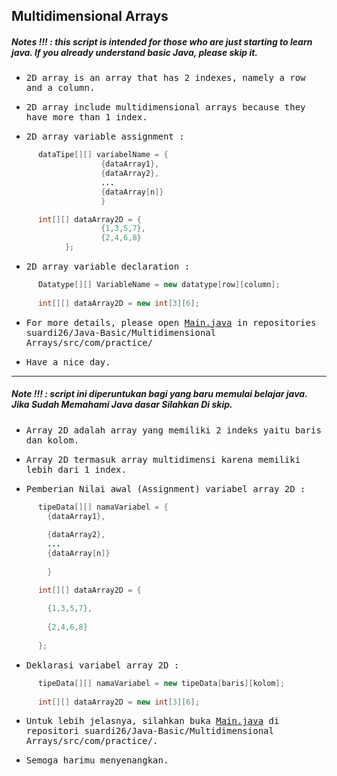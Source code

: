 ## Multidimensional Arrays
##### Notes !!! : this script is intended for those who are just starting to learn java. If you already understand basic Java, please skip it.

- <samp>2D array is an array that has 2 indexes, namely a row and a column.</samp>

- <samp>2D array include multidimensional arrays because they have more than 1 index.</samp>

- <samp>2D array variable assignment :</samp> 
      
```java
      dataTipe[][] variabelName = {
                    {dataArray1},
                    {dataArray2},
                    ...
                    {dataArray[n]}
                    }

      int[][] dataArray2D = {
                    {1,3,5,7},
                    {2,4,6,8}
            };
```

- <samp>2D array variable declaration :</samp>

```java
      Datatype[][] VariableName = new datatype[row][column];
      
      int[][] dataArray2D = new int[3][6];
```

- <samp>For more details, please open [Main.java](https://github.com/suardi26/Java-Basic/blob/main/Multidimensional%20Arrays/src/com/ptactice/Main.java) in repositories suardi26/Java-Basic/Multidimensional Arrays/src/com/practice/</samp>

- <samp>Have a nice day.</samp>

---

##### Note !!! : script ini diperuntukan bagi yang baru memulai belajar java. Jika Sudah Memahami Java dasar Silahkan Di skip.


- <samp>Array 2D adalah array yang memiliki 2 indeks yaitu baris dan kolom.</samp>

- <samp>Array 2D termasuk array multidimensi karena memiliki lebih dari 1 index.</samp>

- <samp>Pemberian Nilai awal (Assignment) variabel array 2D :</samp>

```java 
      tipeData[][] namaVariabel = {
        {dataArray1},
        
        {dataArray2},
        ...
        {dataArray[n]}
        
        }

      int[][] dataArray2D = {
      
        {1,3,5,7},
        
        {2,4,6,8}
        
      }; 
```

- <samp>Deklarasi variabel array 2D :</samp>

```java
      tipeData[][] namaVariabel = new tipeData[baris][kolom];
      
      int[][] dataArray2D = new int[3][6];
```

- <samp>Untuk lebih jelasnya, silahkan buka [Main.java](https://github.com/suardi26/Java-Basic/blob/main/Multidimensional%20Arrays/src/com/ptactice/Main.java) di repositori suardi26/Java-Basic/Multidimensional Arrays/src/com/practice/.</samp>

- <samp>Semoga harimu menyenangkan.</samp>
